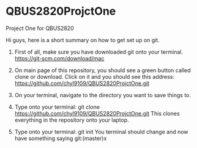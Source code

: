 # QBUS2820ProjctOne
Project One for QBUS2820

Hi guys, here is a short summary on how to get set up on git.

1) First of all, make sure you have downloaded git onto your terminal.
https://git-scm.com/download/mac

2) On main page of this repository, you should see a green button called clone or download. Click on it and you should see this address:
https://github.com/chyl9109/QBUS2820ProjctOne.git

3) On your terminal, navigate to the directory you want to save things to. 

4) Type onto your terminal:
git clone https://github.com/chyl9109/QBUS2820ProjctOne.git
This clones everything in the repository onto your laptop.

5) Type onto your terminal:
git init
You terminal should change and now have something saying git:(master)x

